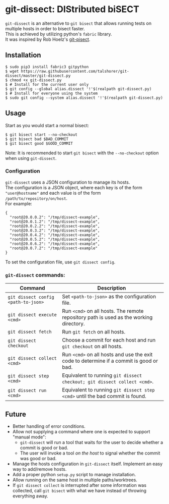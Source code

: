 # git-dissect: DIStributed biSECT

`git-dissect` is an alternative to `git bisect` that allows running tests on
multiple hosts in order to bisect faster.  
This is achieved by utilizing python's `fabric` library.  
It was inspired by Rob Hoelz's [git-pisect](https://github.com/hoelzro/git-pisect).

## Installation
    $ sudo pip3 install fabric3 gitpython
    $ wget https://raw.githubusercontent.com/talshorer/git-dissect/master/git-dissect.py
    $ chmod +x git-dissect.py
    $ # Install for the current user only
    $ git config --global alias.dissect '!'$(realpath git-dissect.py)
    $ # Install for everyone using the system
    $ sudo git config --system alias.dissect '!'$(realpath git-dissect.py)

## Usage
Start as you would start a normal bisect:

    $ git bisect start --no-checkout
    $ git bisect bad $BAD_COMMIT
    $ git bisect good $GOOD_COMMIT
Note: It is recommended to start `git bisect` with the `--no-checkout` option when using `git-dissect`.

### Configuration
`git-dissect` uses a JSON configuration to manage its hosts.  
The configuration is a JSON object, where each key is of the form `"user@hostname"` and each value is of the form `/path/to/repository/on/host`.  
For example:
```
{
  "root@20.0.0.2": "/tmp/dissect-example",
  "root@20.0.1.2": "/tmp/dissect-example",
  "root@20.0.2.2": "/tmp/dissect-example",
  "root@20.0.3.2": "/tmp/dissect-example",
  "root@20.0.4.2": "/tmp/dissect-example",
  "root@20.0.5.2": "/tmp/dissect-example",
  "root@20.0.6.2": "/tmp/dissect-example",
  "root@20.0.7.2": "/tmp/dissect-example"
}
```
To set the configuration file, use `git dissect config`.
### `git-dissect` commands:

Command | Description
--- | ---
`git dissect config <path-to-json>` | Set `<path-to-json>` as the configuration file.
`git dissect execute <cmd>` | Run `<cmd>` on all hosts. The remote repository path is used as the working directory.
`git dissect fetch` | Run `git fetch` on all hosts.
`git dissect checkout` | Choose a commit for each host and run `git checkout` on all hosts.
`git dissect collect <cmd>` | Run `<cmd>` on all hosts and use the exit code to determine if a commit is good or bad.
`git dissect step <cmd>` | Equivalent to running `git dissect checkout; git dissect collect <cmd>`.
`git dissect run <cmd>` | Equivalent to running `git dissect step <cmd>` until the bad commit is found.

## Future

* Better handling of error conditions.
* Allow not supplying a command where one is expected to support "manual mode":
  * `git-dissect` will run a tool that waits for the user to decide whether a commit is good or bad.
  * The user will invoke a tool _on the host_ to signal whether the commit was good or bad.
* Manage the hosts configuration in `git-dissect` itself. Implement an easy way to add/remove hosts.
* Add a proper python `setup.py` script to manage installation.
* Allow running on the same host in multiple paths/worktrees.
* If `git dissect collect` is interrupted after some information was collected, call `git bisect` with what we have instead of throwing everything away.
